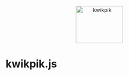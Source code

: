 <p align="center"><img src="https://drive.google.com/uc?id=1RKi_LSKqBJfFQWKt_A8TC8BSono2dLhx&export=view" width="50%" height="100" alt="kwikpik" /></p>


# kwikpik.js
